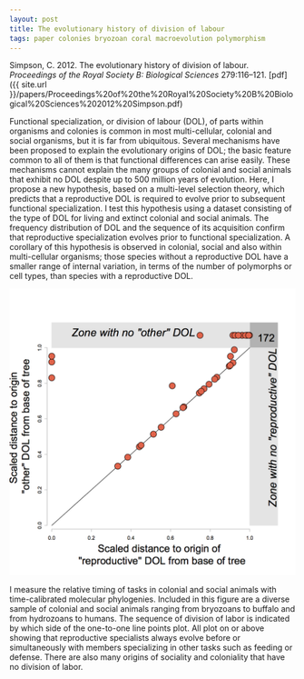 ```yaml
---
layout: post
title: The evolutionary history of division of labour
tags: paper colonies bryozoan coral macroevolution polymorphism
---
```


Simpson, C. 2012. The evolutionary history of division of labour. _Proceedings of the Royal Society B: Biological Sciences_ 279:116–121. [pdf]({{ site.url }}/papers/Proceedings%20of%20the%20Royal%20Society%20B%20Biological%20Sciences%202012%20Simpson.pdf)

Functional specialization, or division of labour (DOL), of parts within organisms and colonies is common in most multi-cellular, colonial and social organisms, but it is far from ubiquitous. Several mechanisms have been proposed to explain the evolutionary origins of DOL; the basic feature common to all of them is that functional differences can arise easily. These mechanisms cannot explain the many groups of colonial and social animals that exhibit no DOL despite up to 500 million years of evolution. Here, I propose a new hypothesis, based on a multi-level selection theory, which predicts that a reproductive DOL is required to evolve prior to subsequent functional specialization. I test this hypothesis using a dataset consisting of the type of DOL for living and extinct colonial and social animals. The frequency distribution of DOL and the sequence of its acquisition confirm that reproductive specialization evolves prior to functional specialization. A corollary of this hypothesis is observed in colonial, social and also within multi-cellular organisms; those species without a reproductive DOL have a smaller range of internal variation, in terms of the number of polymorphs or cell types, than species with a reproductive DOL.

<img src="/assets/img/dol-order.png"  style="width: 750px;"/>

I measure the relative timing of tasks in colonial and social animals with time-calibrated molecular phylogenies. Included in this figure are a diverse sample of colonial and social animals ranging from bryozoans to buffalo and from hydrozoans to humans. The sequence of division of labor is indicated by which side of the one-to-one line points plot. All plot on or above showing that reproductive specialists always evolve before or simultaneously with members specializing in other tasks such as feeding or defense. There are also many origins of sociality and coloniality that have no division of labor. 
